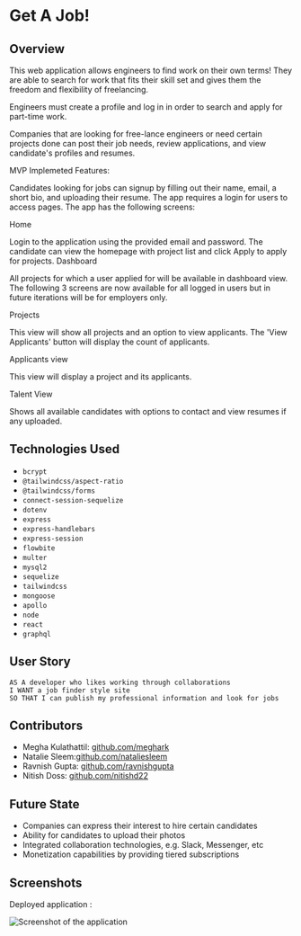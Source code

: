 # Get A Job!

## Overview
This web application allows engineers to find work on their own terms! They are able to search for work that fits their skill set and gives them the freedom and flexibility of freelancing. <p>
Engineers must create a profile and log in in order to search and apply for part-time work. <p>
Companies that are looking for free-lance engineers or need certain projects done can post their job needs, review applications, and view candidate's profiles and resumes.<p>

<p>MVP Implemeted Features:<p>
Candidates looking for jobs can signup by filling out their name, email, a short bio, and uploading their resume.
The app requires a login for users to access pages.
The app has the following screens:<p>
Home <p>
Login to the application using the provided email and password.
The candidate can view the homepage with project list and click Apply to apply for projects.
Dashboard<p>
All projects for which a user applied for will be available in dashboard view.
The following 3 screens are now available for all logged in users but in future iterations will be for employers only.

Projects<p>
This view will show all projects and an option to view applicants. The 'View Applicants' button will display the count of applicants.

Applicants view<p>
This view will display a project and its applicants.

Talent View<p>
Shows all available candidates with options to contact and view resumes if any uploaded.

## Technologies Used
- `bcrypt`
- `@tailwindcss/aspect-ratio`
- `@tailwindcss/forms`
- `connect-session-sequelize`
- `dotenv`
- `express`
- `express-handlebars`
- `express-session`
- `flowbite`
- `multer`
- `mysql2`
- `sequelize`
- `tailwindcss`
- `mongoose`
- `apollo`
- `node`
- `react`
- `graphql`


## User Story
```
AS A developer who likes working through collaborations
I WANT a job finder style site
SO THAT I can publish my professional information and look for jobs
```

## Contributors
- Megha Kulathattil: [github.com/meghark](https://github.com/meghark)
- Natalie Sleem:[github.com/nataliesleem](https://github.com/nataliesleem)
- Ravnish Gupta: [github.com/ravnishgupta](https://github.com/ravnishgupta)
- Nitish Doss: [github.com/nitishd22](https://github.com/nitishd22)

## Future State
- Companies can express their interest to hire certain candidates
- Ability for candidates to upload their photos
- Integrated collaboration technologies, e.g. Slack, Messenger, etc
- Monetization capabilities by providing tiered subscriptions 

## Screenshots 
Deployed application : 



![Screenshot of the application](./public/images/Tech%20Up%20Work.png)